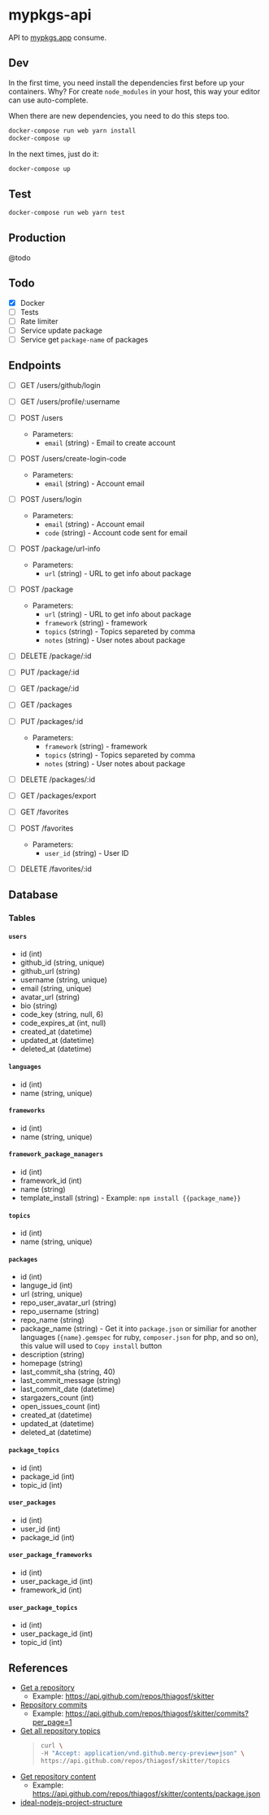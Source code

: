 # mypkgs-api

API to [mypkgs.app](http://mypkgs.app) consume.

## Dev

In the first time, you need install the dependencies first before up your containers. Why? For create `node_modules` in your host, this way your editor can use auto-complete. 

When there are new dependencies, you need to do this steps too.

```bash
docker-compose run web yarn install
docker-compose up
```

In the next times, just do it:

```bash
docker-compose up
```

## Test

```bash
docker-compose run web yarn test
```

## Production

@todo

## Todo

- [x] Docker
- [ ] Tests
- [ ] Rate limiter
- [ ] Service update package
- [ ] Service get `package-name` of packages

## Endpoints

- [ ] GET /users/github/login
- [ ] GET /users/profile/:username
- [ ] POST /users
    * Parameters:
        - `email` (string) - Email to create account
- [ ] POST /users/create-login-code
    * Parameters:
        - `email` (string) - Account email
- [ ] POST /users/login
    * Parameters:
        - `email` (string) - Account email
        - `code` (string) - Account code sent for email

- [ ] POST /package/url-info
    * Parameters:
        - `url` (string) - URL to get info about package
- [ ] POST /package
    * Parameters:
        - `url` (string) - URL to get info about package
        - `framework` (string) - framework
        - `topics` (string) - Topics separeted by comma
        - `notes` (string) - User notes about package
- [ ] DELETE /package/:id
- [ ] PUT /package/:id
- [ ] GET /package/:id

- [ ] GET /packages
- [ ] PUT /packages/:id
    * Parameters:
        - `framework` (string) - framework
        - `topics` (string) - Topics separeted by comma
        - `notes` (string) - User notes about package
- [ ] DELETE /packages/:id
- [ ] GET /packages/export

- [ ] GET /favorites
- [ ] POST /favorites
    * Parameters:
        - `user_id` (string) - User ID
- [ ] DELETE /favorites/:id

## Database

### Tables

#### `users`

* id (int)
* github_id (string, unique)
* github_url (string)
* username (string, unique)
* email (string, unique)
* avatar_url (string)
* bio (string)
* code_key (string, null, 6)
* code_expires_at (int, null)
* created_at (datetime)
* updated_at (datetime)
* deleted_at (datetime)

#### `languages`

* id (int)
* name (string, unique)

#### `frameworks`

* id (int)
* name (string, unique)

#### `framework_package_managers`

* id (int)
* framework_id (int)
* name (string)
* template_install (string) - Example: `npm install {{package_name}}`

#### `topics`

* id (int)
* name (string, unique)

#### `packages`

* id (int)
* languge_id (int)
* url (string, unique)
* repo_user_avatar_url (string)
* repo_username (string)
* repo_name (string)
* package_name (string) - Get it into `package.json` or similiar for another languages (`{name}.gemspec` for ruby, `composer.json` for php, and so on), this value will used to `Copy install` button
* description (string)
* homepage (string)
* last_commit_sha (string, 40)
* last_commit_message (string)
* last_commit_date (datetime)
* stargazers_count (int)
* open_issues_count (int)
* created_at (datetime)
* updated_at (datetime)
* deleted_at (datetime)

#### `package_topics`

* id (int)
* package_id (int)
* topic_id (int)

#### `user_packages`

* id (int)
* user_id (int)
* package_id (int)

#### `user_package_frameworks`

* id (int)
* user_package_id (int)
* framework_id (int)

#### `user_package_topics`

* id (int)
* user_package_id (int)
* topic_id (int)

## References

* [Get a repository](https://docs.github.com/en/free-pro-team@latest/rest/reference/repos#get-a-repository)
    * Example: https://api.github.com/repos/thiagosf/skitter
* [Repository commits](https://docs.github.com/en/free-pro-team@latest/rest/reference/repos#list-commits)
    * Example: https://api.github.com/repos/thiagosf/skitter/commits?per_page=1
* [Get all repository topics](https://docs.github.com/en/free-pro-team@latest/rest/reference/repos#get-all-repository-topics)
    > ```bash
    > curl \
    > -H "Accept: application/vnd.github.mercy-preview+json" \
    > https://api.github.com/repos/thiagosf/skitter/topics 
    > ```
* [Get repository content](https://docs.github.com/en/free-pro-team@latest/rest/reference/repos#get-repository-content)
  * Example: https://api.github.com/repos/thiagosf/skitter/contents/package.json
* [ideal-nodejs-project-structure](https://softwareontheroad.com/ideal-nodejs-project-structure/)
